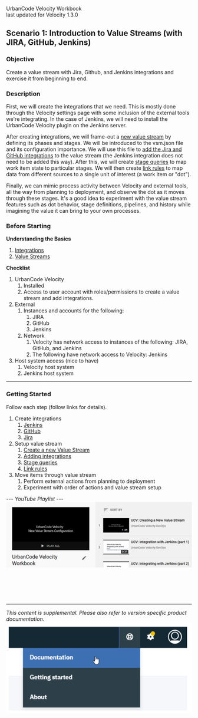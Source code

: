 UrbanCode Velocity Workbook\
last updated for Velocity 1.3.0

## Scenario 1: Introduction to Value Streams (with JIRA, GitHub, Jenkins)

### Objective
Create a value stream with Jira, Github, and Jenkins integrations and exercise it from beginning to end.

### Description
First, we will create the integrations that we need. This is mostly done through the Velocity settings page with some inclusion of the external tools we're integrating. In the case of Jenkins, we will need to install the UrbanCode Velocity plugin on the Jenkins server.

After creating integrations, we will frame-out a [new value stream](valueStream/newValueStream/newValueStream.md) by defining its phases and stages. We will be introduced to the vsm.json file and its configuration importance. We will use this file to [add the Jira and GitHub integrations](valueStream/addIntegrations/addIntegrations.md) to the value stream (the Jenkins integration does not need to be added this way). After this, we will create [stage queries](valueStream/stageQueries/stageQueries.md) to map work item state to particular stages. We will then create [link rules](valueStream/linkRules/linkRules.md) to map data from different sources to a single unit of interest (a work item or "dot").

Finally, we can mimic process activity between Velocity and external tools, all the way from planning to deployment, and observe the dot as it moves through these stages. It's a good idea to experiment with the value stream features such as dot behavior, stage definitions, pipelines, and history while imagining the value it can bring to your own processes.

### Before Starting

**Understanding the Basics**
1. [Integrations](general/plugins/plugins.md)
2. [Value Streams](valueStream/valueStream.md)

**Checklist**
1. UrbanCode Velocity
   1.	Installed
    2.	Access to user account with roles/permissions to create a value stream and add integrations.
2. External
   1. Instances and accounts for the following:
      1.	JIRA
      2.	GitHub
      3.	Jenkins
   2. Network
      1.	Velocity has network access to instances of the following: JIRA, GitHub, and Jenkins
      2.	The following have network access to Velocity: Jenkins
3. Host system access (nice to have)
   1.	Velocity host system
   2.	Jenkins host system

---

### Getting Started

Follow each step (follow links for details).

1. Create integrations
   1. [Jenkins](jenkinsPlugin/jenkinsPlugin.md)
   2.	[GitHub](github/githubIntegration.md)
   3. [Jira](jira/jiraIntegration.md)
2. Setup value stream
   1. [Create a new Value Stream](valueStream/newValueStream/newValueStream.md)
   2. [Adding integrations](valueStream/addIntegrations/addIntegrations.md)
   3. [Stage queries](valueStream/stageQueries/stageQueries.md)
   4. [Link rules](valueStream/linkRules/linkRules.md)
3. Move items through value stream
   1.	Perform external actions from planning to deployment
   2.	Experiment with order of actions and value stream setup

*--- YouTube Playlist ---*
[![YouTube Playlist](general/YouTubePlaylist.PNG)](https://www.youtube.com/playlist?list=PLDq88EzQBSsAcitaMxyYapVhDeHQELxXC)

<br/><br/>
<br/><br/>

---
*This content is supplemental. Please also refer to version specific product documentation.*
![Documentation can be accessed in the upper right of Velocity](general/docs.png)
